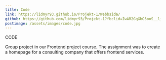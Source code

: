 ```yaml
---
title: Code
link: https://lidmyr93.github.io/Projekt-1/Webbsida/
github: https://github.com/lidmyr93/Projekt-1?fbclid=IwAR2GqGbO3ooS__lj2axlvP-aj3AGFh-jeGYg3Gp44XwugZRt7lW6-bzeQBE
postimage: /assets/images/code.jpg
---
```


CODE

Group project in our Frontend project course. 
The assignment was to create a homepage for a consulting company that offers frontend services.